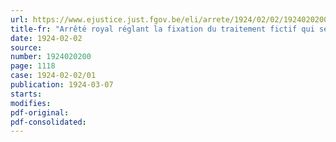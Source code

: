 ```yaml
---
url: https://www.ejustice.just.fgov.be/eli/arrete/1924/02/02/1924020200/justel
title-fr: "Arrêté royal réglant la fixation du traitement fictif qui sert de base au calcul de la pensions des membres du personnel des écoles normales provinciales ou libres agréées"
date: 1924-02-02
source:
number: 1924020200
page: 1118
case: 1924-02-02/01
publication: 1924-03-07
starts:
modifies:
pdf-original:
pdf-consolidated:
---
```


